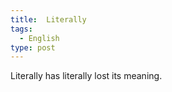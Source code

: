 ```yaml
---
title:  Literally
tags:
  - English
type: post
---
```


<p>Literally has literally lost its meaning.</p>